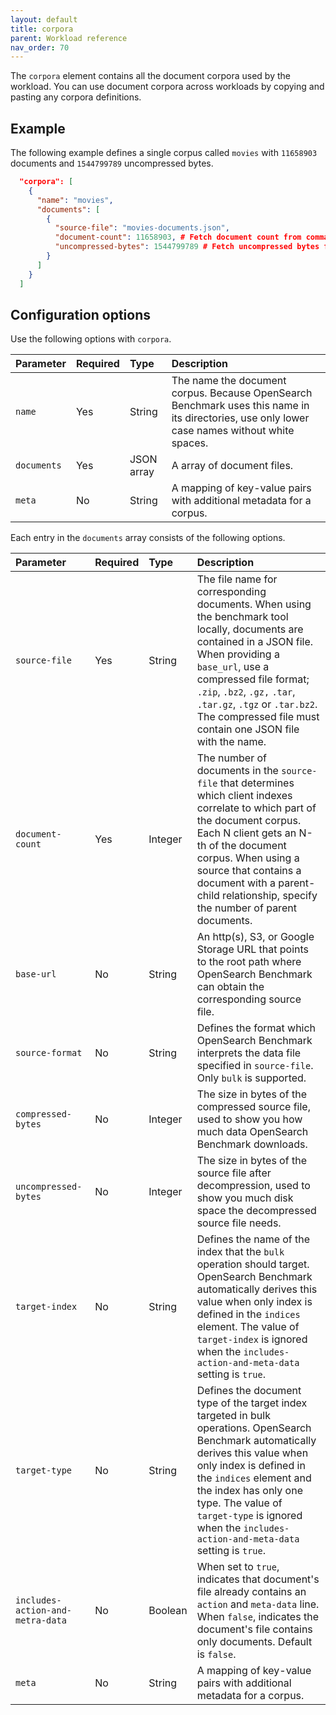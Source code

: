 ```yaml
---
layout: default
title: corpora
parent: Workload reference
nav_order: 70
---
```


The `corpora` element contains all the document corpora used by the workload. You can use document corpora across workloads by copying and pasting any corpora definitions. 

## Example

The following example defines a single corpus called `movies` with `11658903` documents and `1544799789` uncompressed bytes.

```json
  "corpora": [
    {
      "name": "movies",
      "documents": [
        {
          "source-file": "movies-documents.json",
          "document-count": 11658903, # Fetch document count from command line
          "uncompressed-bytes": 1544799789 # Fetch uncompressed bytes from command line
        }
      ]
    }
  ]
```

## Configuration options

Use the following options with `corpora`.

Parameter | Required | Type | Description
:--- | :--- | :--- | :---
| `name` | Yes | String | The name the document corpus. Because OpenSearch Benchmark uses this name in its directories, use only lower case names without white spaces. |
| `documents` | Yes | JSON array | A array of document files. |
| `meta` | No | String | A mapping of key-value pairs with additional metadata for a corpus. |


Each entry in the `documents` array consists of the following options.

Parameter | Required | Type | Description
:--- | :--- | :--- | :---
| `source-file` | Yes | String | The file name for corresponding documents. When using the benchmark tool locally, documents are contained in a JSON file. When providing a `base_url`, use a compressed file format; `.zip`, `.bz2`, `.gz,` `.tar`, `.tar.gz`, `.tgz` or `.tar.bz2`. The compressed file must contain one JSON file with the name. |
| `document-count` | Yes | Integer | The number of documents in the `source-file` that determines which client indexes correlate to which part of the document corpus. Each N client gets an N-th of the document corpus. When using a source that contains a document with a parent-child relationship, specify the number of parent documents. |
| `base-url` | No | String | An http(s), S3, or Google Storage URL that points to the root path where OpenSearch Benchmark can obtain the corresponding source file. |
| `source-format` | No | String | Defines the format which OpenSearch Benchmark interprets the data file specified in `source-file`. Only `bulk` is supported. |
| `compressed-bytes` | No | Integer | The size in bytes of the compressed source file, used to show you how much data OpenSearch Benchmark downloads. |
| `uncompressed-bytes` | No | Integer | The size in bytes of the source file after decompression, used to show you much disk space the decompressed source file needs. | 
| `target-index` | No | String | Defines the name of the index that the `bulk` operation should target. OpenSearch Benchmark automatically derives this value when only index is defined in the `indices` element. The value of `target-index` is ignored when the `includes-action-and-meta-data` setting is `true`. |
| `target-type` | No | String | Defines the document type of the target index targeted in bulk operations. OpenSearch Benchmark automatically derives this value when only index is defined in the `indices` element and the index has only one type. The value of `target-type` is ignored when the `includes-action-and-meta-data` setting is `true`. |
| `includes-action-and-metra-data` | No | Boolean | When set to `true`, indicates that document's file already contains an `action` and `meta-data` line. When `false`, indicates the document's file contains only documents. Default is `false`. |
| `meta` | No | String | A mapping of key-value pairs with additional metadata for a corpus. |

